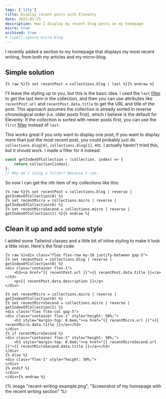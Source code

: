 ```yaml
---
tags: ['11ty']
title: Display recent posts with Eleventy
date: 2023-02-25
description: How I display my recent blog posts on my homepage
micro: true
archived: true
# cspell:ignore micro-blog
---
```


I recently added a section to my homepage that displays my most recent writing, from both my articles and my micro-blog.

## Simple solution

```twig
{% raw %}{% set recentPost = collections.blog | last %}{% endraw %}
```

I'll leave the styling up to you, but this is the basic idea. I used the `last` [filter](https://mozilla.github.io/nunjucks/templating.html#last) to get the last item in the collection, and then you can use attributes like `recentPost.url` and `recentPost.data.title` to get the URL and title of the post. This approach assumes the collection is already sorted in reverse chronological order (i.e. older posts first), which I believe is the default for Eleventy. If the collection is sorted with newer posts first, you can use the `first` [filter](https://mozilla.github.io/nunjucks/templating.html#first) instead of `last`.

This works great if you only want to display one post; if you want to display more than just the most recent post, you could probably just do `collections.blog[0]`, `collections.blog[1]`, etc. I actually haven't tried this, but it should work. I made a filter for it instead:

```js
const getIndexOfCollection = (collection, index) => {
    return collection[index];
};
// Why am I using a filter? Because I can.
```

So now I can get the nth item of my collections like this:

```twig
{% raw %}{% set recentPost = collections.blog | reverse | getIndexOfCollection(0) %}
{% set recentMicro = collections.micro | reverse | getIndexOfCollection(0) %}
{% set recentMicroSecond = collections.micro | reverse | getIndexOfCollection(1) %}{% endraw %}
```

## Clean it up and add some style

I added some Tailwind classes and a little bit of inline styling to make it look a little nicer. Here's the final code:

```twig
{% raw %}<div class="flex flex-row my-10 justify-between gap-5">
{% set recentPost = collections.blog | reverse | getIndexOfCollection(0) %}
<div class="container flex-1">
    <h3><a href="{{ recentPost.url }}">{{ recentPost.data.title }}</a></h3>
    <p>{{ recentPost.data.description }}</p>
</div>

{% set recentMicro = collections.micro | reverse | getIndexOfCollection(0) %}
{% set recentMicroSecond = collections.micro | reverse | getIndexOfCollection(1) %}
<div class="flex flex-col gap-5">
<div class="container flex-1" style="height: 50%;">
    <h3 style="margin-top: 0.6em;"><a href="{{ recentMicro.url }}">{{ recentMicro.data.title }}</a></h3>
</div>
{% if recentMicroSecond %}
<div class="container flex-1" style="height: 50%;">
    <h3 style="margin-top: 0.6em;"><a href="{{ recentMicroSecond.url }}">{{ recentMicroSecond.data.title }}</a></h3>
</div>
{% else %}
<div class="flex-1" style="height: 50%;">
</div>
{% endif %}
</div>
</div>{% endraw %}
```

{% image "recent-writing-example.png", "Screenshot of my homepage with the recent writing section" %}